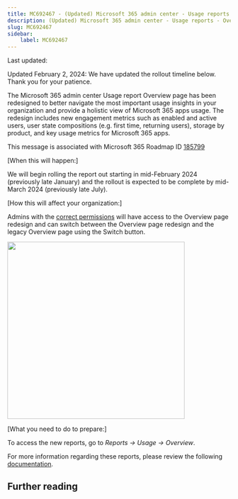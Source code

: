 ```yaml
---
title: MC692467 - (Updated) Microsoft 365 admin center - Usage reports - Overview page redesign
description: (Updated) Microsoft 365 admin center - Usage reports - Overview page redesign
slug: MC692467
sidebar:
    label: MC692467
---
```



Last updated: 

<p>Updated February 2, 2024: We have updated the rollout timeline below. Thank you for your patience.</p><p>The Microsoft 365 admin center Usage report Overview page has been redesigned to better navigate the most important usage insights in your organization and provide a holistic view of Microsoft 365 apps usage. The redesign includes new engagement metrics such as enabled and active users, user state compositions (e.g. first time, returning users), storage by product, and key usage metrics for Microsoft 365 apps.</p><p>This message is associated with Microsoft 365 Roadmap ID <a href="https://www.microsoft.com/microsoft-365/roadmap?filters=&amp;searchterms=185799" target="_blank">185799</a></p><p>[When this will happen:]</p><p>We will begin rolling the report out starting in mid-February 2024 (previously late January) and the rollout is expected to be complete by mid-March 2024 (previously late July).&nbsp;</p><p>[How this will affect your organization:]</p><p>Admins with the <a href="https://learn.microsoft.com/microsoft-365/admin/activity-reports/activity-reports?view=o365-worldwide#who-can-see-reports" target="_blank">correct permissions</a> will have access to the Overview page redesign and can switch between the Overview page redesign and the legacy Overview page using the Switch button.</p><p><img src="https://img-prod-cms-rt-microsoft-com.akamaized.net/cms/api/am/imageFileData/RW1eXHQ?ver=fb1b" style="width: 400px;"><br></p><p>[What you need to do to prepare:]</p><p>To access the new reports, go to <i>Reports -&gt; Usage -&gt; Overview</i>. </p><p>For more information regarding these reports, please review the following <a href="https://learn.microsoft.com/microsoft-365/admin/activity-reports/microsoft365-apps-usage-ww?view=o365-worldwide" target="_blank">documentation</a>. &nbsp;</p>

## Further reading

